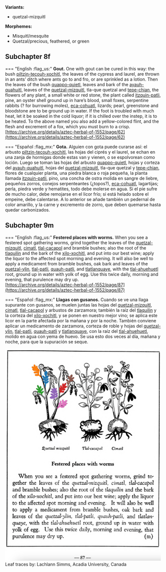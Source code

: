 **Variants:**

- quetzal-mizquitl


**Morphemes:**

- Misquitl/mesquite
- Quetzal/precious, feathered, or green


## Subchapter 8f  

=== "English :flag_us:"
    **Gout.** One with gout can be cured in this way: the bush [piltzin-tecouh-xochitl](Piltzinte-couh-xochitl.md), the leaves of the cypress and laurel, are thrown in an ants’ ditch where ants go to and fro, or are sprinkled as a lotion. Then the leaves of the bush [quappo-quietl](Quappo-quietl.md), leaves and bark of the [ayauh-quahuitl](Ayauh-quahuitl.md), leaves of the [quetzal-mizquitl](Quetzal-misquitl.md), tla-que quetzal and [tepe-chian](Tepe-chian.md), the flowers of any plant, a small white or red stone, the plant called [itzquin-patli](Itzquin-patli.md), pine, an oyster shell ground up in hare’s blood, small foxes, serpentine rabbits (? for burrowing moles), [eca-cohuatl](eca-cohuatl.md), lizards; pearl, greenstone and bloodstone are to be ground up in water. If the foot is troubled with much heat, let it be soaked in the cold liquor; if it is chilled over the instep, it is to be heated. To the above named you also add a yellow-colored flint, and the flesh and excrement of a fox, which you must burn to a crisp.  
    [https://archive.org/details/aztec-herbal-of-1552/page/62](https://archive.org/details/aztec-herbal-of-1552/page/62)  


=== "Español :flag_mx:"
    **Gota.** Alguien con gota puede curarse así: el arbusto [piltzin-tecouh-xochitl](Piltzinte-couh-xochitl.md), las hojas del ciprés y el laurel, se echan en una zanja de hormigas donde estas van y vienen, o se espolvorean como loción. Luego se toman las hojas del arbusto [quappo-quietl](Quappo-quietl.md), hojas y corteza del [ayauh-quahuitl](Ayauh-quahuitl.md), hojas del [quetzal-mizquitl](Quetzal-misquitl.md), tla-que quetzal y [tepe-chian](Tepe-chian.md), flores de cualquier planta, una piedra blanca o roja pequeña, la planta llamada [itzquin-patli](Itzquin-patli.md), pino, una concha de ostra molida en sangre de liebre, pequeños zorros, conejos serpenteantes (¿topos?), [eca-cohuatl](eca-cohuatl.md), lagartijas; perla, piedra verde y hematites, todo debe molerse en agua. Si el pie sufre de mucho calor, debe remojarse en el licor frío; si está helado sobre el empeine, debe calentarse. A lo anterior se añade también un pedernal de color amarillo, y la carne y excremento de zorro, que deben quemarse hasta quedar carbonizados.  

## Subchapter 9m  

=== "English :flag_us:"
    **Festered places with worms.** When you see a festered spot gathering worms, grind together the leaves of the [quetzal-mizquitl](Quetzal-misquitl.md), [cimatl](Cimatl.md), [tlal-cacapol](Tlal-cacapol.md) and bramble bushes; also the root of the [tlaquilin](Tlaquilin.md) and the bark of the [xilo-xochitl](Xilo-xochitl.md), and put into our best wine; apply the liquor to the affected spot morning and evening. It will also be well to apply a medicament from bramble bushes, oak bark and leaves of the [quetzal-ylin](Quetzal-ylin.md), [tlal-patli](Tlal-patli.md), [quauh-patli](Quauh-patli.md), and [tlatlanquaye](Tlatlanquaye.md), with the [tlal-ahuehuetl](Tlal-ahuehuetl.md) root, ground up in water with yolk of egg. Use this twice daily, morning and evening, that purulence may dry up.  
    [https://archive.org/details/aztec-herbal-of-1552/page/87](https://archive.org/details/aztec-herbal-of-1552/page/87)  


=== "Español :flag_mx:"
    **Llagas con gusanos.** Cuando se ve una llaga supurante con gusanos, se muelen juntas las hojas del [quetzal-mizquitl](Quetzal-misquitl.md), [cimatl](Cimatl.md), [tlal-cacapol](Tlal-cacapol.md) y arbustos de zarzamora; también la raíz del [tlaquilin](Tlaquilin.md) y la corteza del [xilo-xochitl](Xilo-xochitl.md), y se ponen en nuestro mejor vino; se aplica este licor en la parte afectada por la mañana y por la noche. También conviene aplicar un medicamento de zarzamora, corteza de roble y hojas del [quetzal-ylin](Quetzal-ylin.md), [tlal-patli](Tlal-patli.md), [quauh-patli](Quauh-patli.md) y [tlatlanquaye](Tlatlanquaye.md), con la raíz del [tlal-ahuehuetl](Tlal-ahuehuetl.md), molido en agua con yema de huevo. Se usa esto dos veces al día, mañana y noche, para que la supuración se seque.  

![L_ID147_p087_01_Quetzal-misquitl.png](assets/L_ID147_p087_01_Quetzal-misquitl.png)  
Leaf traces by: Lachlann Simms, Acadia University, Canada  

